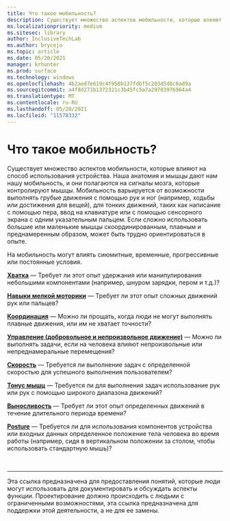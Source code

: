 ```yaml
---
title: Что такое мобильность?
description: Существует множество аспектов мобильности, которые влияют на способ использования устройства.
ms.localizationpriority: medium
ms.sitesec: library
author: InclusiveTechLab
ms.author: brycejo
ms.topic: article
ms.date: 05/20/2021
manager: krhunter
ms.prod: surface
ms.technology: windows
ms.openlocfilehash: 4b2aed7e619c4f958b137fdbf5c203d5d8c0ad9a
ms.sourcegitcommit: a4f8d271b1372321c3b45fc5a7a29703976964a4
ms.translationtype: MT
ms.contentlocale: ru-RU
ms.lasthandoff: 05/20/2021
ms.locfileid: "11578332"
---
```

# <a name="what-is-mobility"></a>Что такое мобильность?

Существует множество аспектов мобильности, которые влияют на способ использования устройства. Наша анатомия и мышцы дают нам нашу мобильность, и они полагаются на сигналы мозга, которые контролируют мышцы. Мобильность варьируется от возможности выполнять грубые движения с помощью рук и ног (например, ходьбы или достижения для вещей), для тонких движений, таких как написание с помощью пера, ввод на клавиатуре или с помощью сенсорного экрана с одним указательным пальцем. Если сложно использовать большие или маленькие мышцы скоординированным, плавным и преднамеренным образом, может быть трудно ориентироваться в опыте.

На мобильность могут влиять сиюмитные, временные, прогрессивные или постоянные условия.

**[Хватка](mobility-grasp.md)** &mdash; Требует ли этот опыт удержания или манипулирования небольшими компонентами (например, шнуром зарядки, пером и т.д.)?

**[Навыки мелкой моторики](mobility-fine-motor-skills.md)** &mdash; Требует ли этот опыт сложных движений рук или пальцев?

**[Координация](mobility-coordination.md)** &mdash; Можно ли прощать, когда люди не могут выполнять плавные движения, или им не хватает точности?

**[Управление (добровольное и непроизвольное движение)](mobility-control.md)** &mdash; Можно ли выполнять задачи, если на человека влияют непроизвольные или непреднамеральные перемещения?

**[Скорость](mobility-speed.md)** &mdash; Требуется ли выполнение задач с определенной скоростью для успешного выполнения пользователем?

**[Тонус мышц](mobility-muscle-tone.md)** &mdash; Требуется ли для выполнения задач использование рук или рук с помощью широкого диапазона движений?

**[Выносливость](mobility-endurance.md)** &mdash; Требует ли этот опыт определенных движений в течение длительного периода времени?

**[Posture](mobility-posture.md)** &mdash; Требуется ли для использования компонентов устройства или входных данных определенное положение тела человека во время работы (например, сидя в вертикальном положении за столом, чтобы использовать стандартную мышь)?

&nbsp;

[comment]: # (Заявление footer)
___
Эта ссылка предназначена для предоставления понятий, которые люди могут использовать для документировать и обсуждать аспекты функции. Проектирование должно происходить с людьми с ограниченными возможностями, эта ссылка предназначена для поддержки этой деятельности, а не для ее замены. 
